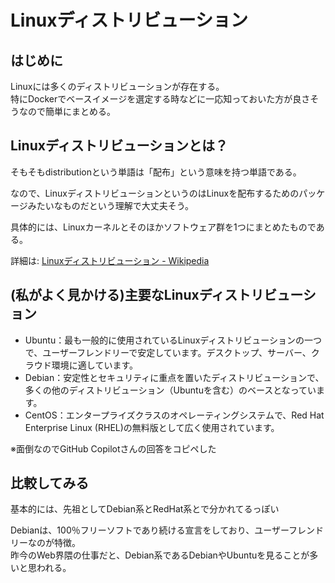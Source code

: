# Linuxディストリビューション

## はじめに

Linuxには多くのディストリビューションが存在する。  
特にDockerでベースイメージを選定する時などに一応知っておいた方が良さそうなので簡単にまとめる。

## Linuxディストリビューションとは？

そもそもdistributionという単語は「配布」という意味を持つ単語である。  

なので、LinuxディストリビューションというのはLinuxを配布するためのパッケージみたいなものだという理解で大丈夫そう。  

具体的には、Linuxカーネルとそのほかソフトウェア群を1つにまとめたものである。

詳細は: [Linuxディストリビューション - Wikipedia](https://ja.wikipedia.org/wiki/Linux%E3%83%87%E3%82%A3%E3%82%B9%E3%83%88%E3%83%AA%E3%83%93%E3%83%A5%E3%83%BC%E3%82%B7%E3%83%A7%E3%83%B3)

## (私がよく見かける)主要なLinuxディストリビューション

- Ubuntu：最も一般的に使用されているLinuxディストリビューションの一つで、ユーザーフレンドリーで安定しています。デスクトップ、サーバー、クラウド環境に適しています。
- Debian：安定性とセキュリティに重点を置いたディストリビューションで、多くの他のディストリビューション（Ubuntuを含む）のベースとなっています。
- CentOS：エンタープライズクラスのオペレーティングシステムで、Red Hat Enterprise Linux (RHEL)の無料版として広く使用されています。

※面倒なのでGitHub Copilotさんの回答をコピペした

## 比較してみる

基本的には、先祖としてDebian系とRedHat系とで分かれてるっぽい  

Debianは、100％フリーソフトであり続ける宣言をしており、ユーザーフレンドリーなのが特徴。  
昨今のWeb界隈の仕事だと、Debian系であるDebianやUbuntuを見ることが多いと思われる。
